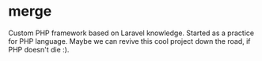 # merge

Custom PHP framework based on Laravel knowledge. Started as a practice for PHP language. Maybe we can revive this cool project down the road, if PHP doesn't die :).
